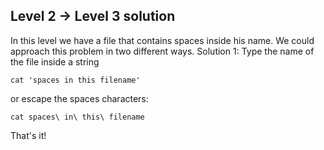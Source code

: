 ## Level 2 -> Level 3 solution

In this level we have a file that contains spaces inside his name.
We could approach this problem in two different ways.
Solution 1:
Type the name of the file inside a string
```
cat 'spaces in this filename'
```
or escape the spaces characters:
```
cat spaces\ in\ this\ filename
```
That's it!
